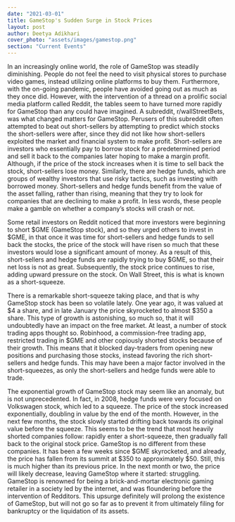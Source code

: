 ```yaml
---
date: "2021-03-01"
title: GameStop's Sudden Surge in Stock Prices
layout: post
author: Deetya Adikhari
cover_photo: "assets/images/gamestop.png"
section: "Current Events"
---
```


In an increasingly online world, the role of GameStop was steadily diminishing. People do not feel the need to visit physical stores to purchase video games, instead utilizing online platforms to buy them. Furthermore, with the on-going pandemic, people have avoided going out as much as they once did. However, with the intervention of a thread on a prolific social media platform called Reddit, the tables seem to have turned more rapidly for GameStop than any could have imagined. A subreddit, r/wallStreetBets, was what changed matters for GameStop. Perusers of this subreddit often attempted to beat out short-sellers by attempting to predict which stocks the short-sellers were after, since they did not like how short-sellers exploited the market and financial system to make profit. Short-sellers are investors who essentially pay to borrow stock for a predetermined period and sell it back to the companies later hoping to make a margin profit. Although, if the price of the stock increases when it is time to sell back the stock, short-sellers lose money. Similarly, there are hedge funds, which are groups of wealthy investors that use risky tactics, such as investing with borrowed money. Short-sellers and hedge funds benefit from the value of the asset falling, rather than rising, meaning that they try to look for companies that are declining to make a profit. In less words, these people make a gamble on whether a company’s stocks will crash or not.

Some retail investors on Reddit noticed that more investors were beginning to short $GME (GameStop stock), and so they urged others to invest in $GME, in that once it was time for short-sellers and hedge funds to sell back the stocks, the price of the stock will have risen so much that these investors would lose a significant amount of money. As a result of this, short-sellers and hedge funds are rapidly trying to buy $GME, so that their net loss is not as great. Subsequently, the stock price continues to rise, adding upward pressure on the stock. On Wall Street, this is what is known as a short-squeeze.

There is a remarkable short-squeeze taking place, and that is why GameStop stock has been so volatile lately. One year ago, it was valued at $4 a share, and in late January the price skyrocketed to almost $350 a share. This type of growth is astonishing, so much so, that it will undoubtedly have an impact on the free market. At least, a number of stock trading apps thought so. Robinhood, a commission-free trading app, restricted trading in $GME and other copiously shorted stocks because of their growth. This means that it blocked day-traders from opening new positions and purchasing those stocks, instead favoring the rich short-sellers and hedge funds. This may have been a major factor involved in the short-squeezes, as only the short-sellers and hedge funds were able to trade.

The exponential growth of GameStop stock may seem like an anomaly, but is not unprecedented. In fact, in 2008, hedge funds were very focused on Volkswagen stock, which led to a squeeze. The price of the stock increased exponentially, doubling in value by the end of the month. However, in the next few months, the stock slowly started drifting back towards its original value before the squeeze. This seems to be the trend that most heavily shorted companies follow: rapidly enter a short-squeeze, then gradually fall back to the original stock price. GameStop is no different from these companies. It has been a few weeks since $GME skyrocketed, and already, the price has fallen from its summit at $350 to approximately $50. Still, this is much higher than its previous price. In the next month or two, the price will likely decrease, leaving GameStop where it started: struggling. GameStop is renowned for being a brick-and-mortar electronic gaming retailer in a society led by the internet, and was floundering before the intervention of Redditors. This upsurge definitely will prolong the existence of GameStop, but will not go so far as to prevent it from ultimately filing for bankruptcy or the liquidation of its assets.
